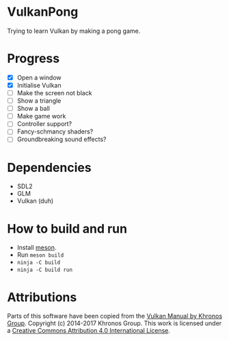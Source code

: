 VulkanPong
==========

Trying to learn Vulkan by making a pong game.

Progress
========
- [x] Open a window
- [x] Initialise Vulkan
- [ ] Make the screen not black
- [ ] Show a triangle
- [ ] Show a ball
- [ ] Make game work
- [ ] Controller support?
- [ ] Fancy-schmancy shaders?
- [ ] Groundbreaking sound effects?

Dependencies
============

* SDL2
* GLM
* Vulkan (duh)

How to build and run
====================

* Install [meson](http://mesonbuild.com/Getting-meson.html).
* Run `meson build`
* `ninja -C build`
* `ninja -C build run`

Attributions
============

Parts of this software have been copied from the [Vulkan Manual by Khronos Group](https://www.khronos.org/registry/vulkan/specs/1.0/man/html).
Copyright (c) 2014-2017 Khronos Group. This work is licensed under a [Creative Commons Attribution 4.0 International License](https://creativecommons.org/licenses/by/4.0/).
